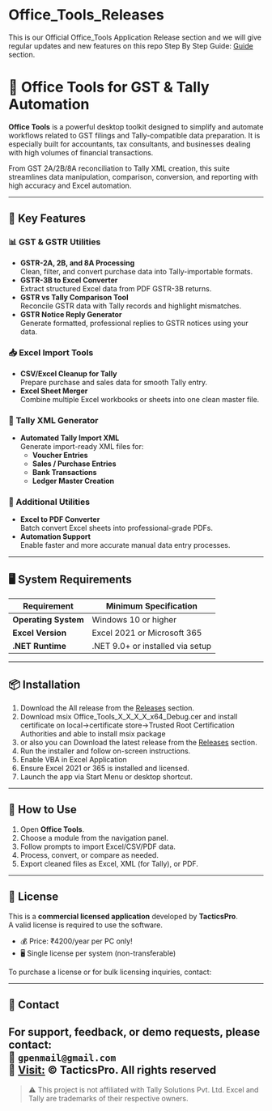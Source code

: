 # Office_Tools_Releases
This is our Official Office_Tools Application Release section and we will give regular updates and new features on this repo
Step By Step Guide: [Guide](https://tacticspro.github.io/Office_Tools_Latest_Version/) section.

# 🧾 Office Tools for GST & Tally Automation

**Office Tools** is a powerful desktop toolkit designed to simplify and automate workflows related to GST filings and Tally-compatible data preparation. It is especially built for accountants, tax consultants, and businesses dealing with high volumes of financial transactions.

From GST 2A/2B/8A reconciliation to Tally XML creation, this suite streamlines data manipulation, comparison, conversion, and reporting with high accuracy and Excel automation.

---

## 🚀 Key Features

### 📊 GST & GSTR Utilities
- **GSTR-2A, 2B, and 8A Processing**  
  Clean, filter, and convert purchase data into Tally-importable formats.
- **GSTR-3B to Excel Converter**  
  Extract structured Excel data from PDF GSTR-3B returns.
- **GSTR vs Tally Comparison Tool**  
  Reconcile GSTR data with Tally records and highlight mismatches.
- **GSTR Notice Reply Generator**  
  Generate formatted, professional replies to GSTR notices using your data.

### 📥 Excel Import Tools
- **CSV/Excel Cleanup for Tally**  
  Prepare purchase and sales data for smooth Tally entry.
- **Excel Sheet Merger**  
  Combine multiple Excel workbooks or sheets into one clean master file.

### 🧾 Tally XML Generator
- **Automated Tally Import XML**  
  Generate import-ready XML files for:
  - **Voucher Entries**
  - **Sales / Purchase Entries**
  - **Bank Transactions**
  - **Ledger Master Creation**

### 🧰 Additional Utilities
- **Excel to PDF Converter**  
  Batch convert Excel sheets into professional-grade PDFs.
- **Automation Support**  
  Enable faster and more accurate manual data entry processes.

---

## 🖥️ System Requirements

| Requirement          | Minimum Specification       |
|----------------------|------------------------------|
| **Operating System** | Windows 10 or higher         |
| **Excel Version**    | Excel 2021 or Microsoft 365  |
| **.NET Runtime**     | .NET 9.0+ or installed via setup |

---

## 📦 Installation

1. Download the All release from the [Releases](https://github.com/TacticsPro/Office_Tools_Releases/releases) section.
2. Download msix Office_Tools_X_X_X_X_x64_Debug.cer and install certificate on local->certificate store->Trusted Root Certification Authorities and able to install msix package
3. or also you can Download the latest release from the [Releases](https://github.com/TacticsPro/Office_Tools_Latest_Version) section.
4. Run the installer and follow on-screen instructions.
5. Enable VBA in Excel Application
6. Ensure Excel 2021 or 365 is installed and licensed.
7. Launch the app via Start Menu or desktop shortcut.

---

## 📘 How to Use

1. Open **Office Tools**.
2. Choose a module from the navigation panel.
3. Follow prompts to import Excel/CSV/PDF data.
4. Process, convert, or compare as needed.
5. Export cleaned files as Excel, XML (for Tally), or PDF.

---

## 📄 License

This is a **commercial licensed application** developed by **TacticsPro**.  
A valid license is required to use the software.

- 💰 Price: ₹4200/year per PC only!
- 🖥️ Single license per system (non-transferable)

To purchase a license or for bulk licensing inquiries, contact:

---
## 📧 Contact

For support, feedback, or demo requests, please contact:  
📩 `gpenmail@gmail.com`  
🔗 [Visit:](https://github.com/TacticsPro/Office_Tools_Latest_Version/tree/main/Office_Tools_WinUi3/MSIX)
 © TacticsPro. All rights reserved
---

> ⚠️ This project is not affiliated with Tally Solutions Pvt. Ltd. Excel and Tally are trademarks of their respective owners.

